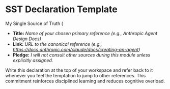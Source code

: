 # SST Declaration Template

My Single Source of Truth (

- **Title:** _Name of your chosen primary reference (e.g., Anthropic Agent Design Docs)_
- **Link:** _URL to the canonical reference (e.g., <https://docs.anthropic.com/claude/docs/creating-an-agent>)_
- **Pledge:** _I will not consult other sources during this module unless explicitly assigned._

Write this declaration at the top of your workspace and refer back to it whenever you feel the temptation to jump to other references. This commitment reinforces disciplined learning and reduces cognitive overload.
